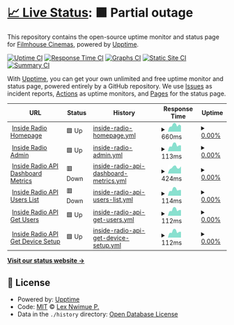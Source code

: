 # [📈 Live Status](https://lexNwimue.github.io/inside-radio-monitor): <!--live status--> **🟧 Partial outage**

This repository contains the open-source uptime monitor and status page for [Filmhouse Cinemas](<[lexnwimue.github.io](https://www.filmhouseng.com/)>), powered by [Upptime](https://github.com/upptime/upptime).

[![Uptime CI](https://github.com/lexNwimue/inside-radio-monitor/workflows/Uptime%20CI/badge.svg)](https://github.com/lexNwimue/inside-radio-monitor/actions?query=workflow%3A%22Uptime+CI%22)
[![Response Time CI](https://github.com/lexNwimue/inside-radio-monitor/workflows/Response%20Time%20CI/badge.svg)](https://github.com/lexNwimue/inside-radio-monitor/actions?query=workflow%3A%22Response+Time+CI%22)
[![Graphs CI](https://github.com/lexNwimue/inside-radio-monitor/workflows/Graphs%20CI/badge.svg)](https://github.com/lexNwimue/inside-radio-monitor/actions?query=workflow%3A%22Graphs+CI%22)
[![Static Site CI](https://github.com/lexNwimue/inside-radio-monitor/workflows/Static%20Site%20CI/badge.svg)](https://github.com/lexNwimue/inside-radio-monitor/actions?query=workflow%3A%22Static+Site+CI%22)
[![Summary CI](https://github.com/lexNwimue/inside-radio-monitor/workflows/Summary%20CI/badge.svg)](https://github.com/lexNwimue/inside-radio-monitor/actions?query=workflow%3A%22Summary+CI%22)

With [Upptime](https://upptime.js.org), you can get your own unlimited and free uptime monitor and status page, powered entirely by a GitHub repository. We use [Issues](https://github.com/lexNwimue/inside-radio-monitor/issues) as incident reports, [Actions](https://github.com/lexNwimue/inside-radio-monitor/actions) as uptime monitors, and [Pages](https://lexNwimue.github.io/inside-radio-monitor) for the status page.

<!--start: status pages-->
<!-- This summary is generated by Upptime (https://github.com/upptime/upptime) -->
<!-- Do not edit this manually, your changes will be overwritten -->
<!-- prettier-ignore -->
| URL | Status | History | Response Time | Uptime |
| --- | ------ | ------- | ------------- | ------ |
| <img alt="" src="https://icons.duckduckgo.com/ip3/insideradiong.com.ico" height="13"> [Inside Radio Homepage](https://insideradiong.com) | 🟩 Up | [inside-radio-homepage.yml](https://github.com/lexNwimue/inside-radio-monitor/commits/HEAD/history/inside-radio-homepage.yml) | <details><summary><img alt="Response time graph" src="./graphs/inside-radio-homepage/response-time-week.png" height="20"> 660ms</summary><br><a href="https://lexNwimue.github.io/inside-radio-monitor/history/inside-radio-homepage"><img alt="Response time 895" src="https://img.shields.io/endpoint?url=https%3A%2F%2Fraw.githubusercontent.com%2FlexNwimue%2Finside-radio-monitor%2FHEAD%2Fapi%2Finside-radio-homepage%2Fresponse-time.json"></a><br><a href="https://lexNwimue.github.io/inside-radio-monitor/history/inside-radio-homepage"><img alt="24-hour response time 542" src="https://img.shields.io/endpoint?url=https%3A%2F%2Fraw.githubusercontent.com%2FlexNwimue%2Finside-radio-monitor%2FHEAD%2Fapi%2Finside-radio-homepage%2Fresponse-time-day.json"></a><br><a href="https://lexNwimue.github.io/inside-radio-monitor/history/inside-radio-homepage"><img alt="7-day response time 660" src="https://img.shields.io/endpoint?url=https%3A%2F%2Fraw.githubusercontent.com%2FlexNwimue%2Finside-radio-monitor%2FHEAD%2Fapi%2Finside-radio-homepage%2Fresponse-time-week.json"></a><br><a href="https://lexNwimue.github.io/inside-radio-monitor/history/inside-radio-homepage"><img alt="30-day response time 604" src="https://img.shields.io/endpoint?url=https%3A%2F%2Fraw.githubusercontent.com%2FlexNwimue%2Finside-radio-monitor%2FHEAD%2Fapi%2Finside-radio-homepage%2Fresponse-time-month.json"></a><br><a href="https://lexNwimue.github.io/inside-radio-monitor/history/inside-radio-homepage"><img alt="1-year response time 895" src="https://img.shields.io/endpoint?url=https%3A%2F%2Fraw.githubusercontent.com%2FlexNwimue%2Finside-radio-monitor%2FHEAD%2Fapi%2Finside-radio-homepage%2Fresponse-time-year.json"></a></details> | <details><summary><a href="https://lexNwimue.github.io/inside-radio-monitor/history/inside-radio-homepage">0.00%</a></summary><a href="https://lexNwimue.github.io/inside-radio-monitor/history/inside-radio-homepage"><img alt="All-time uptime 10.14%" src="https://img.shields.io/endpoint?url=https%3A%2F%2Fraw.githubusercontent.com%2FlexNwimue%2Finside-radio-monitor%2FHEAD%2Fapi%2Finside-radio-homepage%2Fuptime.json"></a><br><a href="https://lexNwimue.github.io/inside-radio-monitor/history/inside-radio-homepage"><img alt="24-hour uptime 0.00%" src="https://img.shields.io/endpoint?url=https%3A%2F%2Fraw.githubusercontent.com%2FlexNwimue%2Finside-radio-monitor%2FHEAD%2Fapi%2Finside-radio-homepage%2Fuptime-day.json"></a><br><a href="https://lexNwimue.github.io/inside-radio-monitor/history/inside-radio-homepage"><img alt="7-day uptime 0.00%" src="https://img.shields.io/endpoint?url=https%3A%2F%2Fraw.githubusercontent.com%2FlexNwimue%2Finside-radio-monitor%2FHEAD%2Fapi%2Finside-radio-homepage%2Fuptime-week.json"></a><br><a href="https://lexNwimue.github.io/inside-radio-monitor/history/inside-radio-homepage"><img alt="30-day uptime 0.00%" src="https://img.shields.io/endpoint?url=https%3A%2F%2Fraw.githubusercontent.com%2FlexNwimue%2Finside-radio-monitor%2FHEAD%2Fapi%2Finside-radio-homepage%2Fuptime-month.json"></a><br><a href="https://lexNwimue.github.io/inside-radio-monitor/history/inside-radio-homepage"><img alt="1-year uptime 10.14%" src="https://img.shields.io/endpoint?url=https%3A%2F%2Fraw.githubusercontent.com%2FlexNwimue%2Finside-radio-monitor%2FHEAD%2Fapi%2Finside-radio-homepage%2Fuptime-year.json"></a></details>
| <img alt="" src="https://icons.duckduckgo.com/ip3/insideradiong.com.ico" height="13"> [Inside Radio Admin](https://insideradiong.com/customers) | 🟩 Up | [inside-radio-admin.yml](https://github.com/lexNwimue/inside-radio-monitor/commits/HEAD/history/inside-radio-admin.yml) | <details><summary><img alt="Response time graph" src="./graphs/inside-radio-admin/response-time-week.png" height="20"> 113ms</summary><br><a href="https://lexNwimue.github.io/inside-radio-monitor/history/inside-radio-admin"><img alt="Response time 176" src="https://img.shields.io/endpoint?url=https%3A%2F%2Fraw.githubusercontent.com%2FlexNwimue%2Finside-radio-monitor%2FHEAD%2Fapi%2Finside-radio-admin%2Fresponse-time.json"></a><br><a href="https://lexNwimue.github.io/inside-radio-monitor/history/inside-radio-admin"><img alt="24-hour response time 102" src="https://img.shields.io/endpoint?url=https%3A%2F%2Fraw.githubusercontent.com%2FlexNwimue%2Finside-radio-monitor%2FHEAD%2Fapi%2Finside-radio-admin%2Fresponse-time-day.json"></a><br><a href="https://lexNwimue.github.io/inside-radio-monitor/history/inside-radio-admin"><img alt="7-day response time 113" src="https://img.shields.io/endpoint?url=https%3A%2F%2Fraw.githubusercontent.com%2FlexNwimue%2Finside-radio-monitor%2FHEAD%2Fapi%2Finside-radio-admin%2Fresponse-time-week.json"></a><br><a href="https://lexNwimue.github.io/inside-radio-monitor/history/inside-radio-admin"><img alt="30-day response time 106" src="https://img.shields.io/endpoint?url=https%3A%2F%2Fraw.githubusercontent.com%2FlexNwimue%2Finside-radio-monitor%2FHEAD%2Fapi%2Finside-radio-admin%2Fresponse-time-month.json"></a><br><a href="https://lexNwimue.github.io/inside-radio-monitor/history/inside-radio-admin"><img alt="1-year response time 176" src="https://img.shields.io/endpoint?url=https%3A%2F%2Fraw.githubusercontent.com%2FlexNwimue%2Finside-radio-monitor%2FHEAD%2Fapi%2Finside-radio-admin%2Fresponse-time-year.json"></a></details> | <details><summary><a href="https://lexNwimue.github.io/inside-radio-monitor/history/inside-radio-admin">0.00%</a></summary><a href="https://lexNwimue.github.io/inside-radio-monitor/history/inside-radio-admin"><img alt="All-time uptime 10.14%" src="https://img.shields.io/endpoint?url=https%3A%2F%2Fraw.githubusercontent.com%2FlexNwimue%2Finside-radio-monitor%2FHEAD%2Fapi%2Finside-radio-admin%2Fuptime.json"></a><br><a href="https://lexNwimue.github.io/inside-radio-monitor/history/inside-radio-admin"><img alt="24-hour uptime 0.00%" src="https://img.shields.io/endpoint?url=https%3A%2F%2Fraw.githubusercontent.com%2FlexNwimue%2Finside-radio-monitor%2FHEAD%2Fapi%2Finside-radio-admin%2Fuptime-day.json"></a><br><a href="https://lexNwimue.github.io/inside-radio-monitor/history/inside-radio-admin"><img alt="7-day uptime 0.00%" src="https://img.shields.io/endpoint?url=https%3A%2F%2Fraw.githubusercontent.com%2FlexNwimue%2Finside-radio-monitor%2FHEAD%2Fapi%2Finside-radio-admin%2Fuptime-week.json"></a><br><a href="https://lexNwimue.github.io/inside-radio-monitor/history/inside-radio-admin"><img alt="30-day uptime 0.00%" src="https://img.shields.io/endpoint?url=https%3A%2F%2Fraw.githubusercontent.com%2FlexNwimue%2Finside-radio-monitor%2FHEAD%2Fapi%2Finside-radio-admin%2Fuptime-month.json"></a><br><a href="https://lexNwimue.github.io/inside-radio-monitor/history/inside-radio-admin"><img alt="1-year uptime 10.14%" src="https://img.shields.io/endpoint?url=https%3A%2F%2Fraw.githubusercontent.com%2FlexNwimue%2Finside-radio-monitor%2FHEAD%2Fapi%2Finside-radio-admin%2Fuptime-year.json"></a></details>
| <img alt="" src="https://icons.duckduckgo.com/ip3/api.insideradiong.com.ico" height="13"> [Inside Radio API Dashboard Metrics](https://api.insideradiong.com/overview) | 🟥 Down | [inside-radio-api-dashboard-metrics.yml](https://github.com/lexNwimue/inside-radio-monitor/commits/HEAD/history/inside-radio-api-dashboard-metrics.yml) | <details><summary><img alt="Response time graph" src="./graphs/inside-radio-api-dashboard-metrics/response-time-week.png" height="20"> 424ms</summary><br><a href="https://lexNwimue.github.io/inside-radio-monitor/history/inside-radio-api-dashboard-metrics"><img alt="Response time 431" src="https://img.shields.io/endpoint?url=https%3A%2F%2Fraw.githubusercontent.com%2FlexNwimue%2Finside-radio-monitor%2FHEAD%2Fapi%2Finside-radio-api-dashboard-metrics%2Fresponse-time.json"></a><br><a href="https://lexNwimue.github.io/inside-radio-monitor/history/inside-radio-api-dashboard-metrics"><img alt="24-hour response time 387" src="https://img.shields.io/endpoint?url=https%3A%2F%2Fraw.githubusercontent.com%2FlexNwimue%2Finside-radio-monitor%2FHEAD%2Fapi%2Finside-radio-api-dashboard-metrics%2Fresponse-time-day.json"></a><br><a href="https://lexNwimue.github.io/inside-radio-monitor/history/inside-radio-api-dashboard-metrics"><img alt="7-day response time 424" src="https://img.shields.io/endpoint?url=https%3A%2F%2Fraw.githubusercontent.com%2FlexNwimue%2Finside-radio-monitor%2FHEAD%2Fapi%2Finside-radio-api-dashboard-metrics%2Fresponse-time-week.json"></a><br><a href="https://lexNwimue.github.io/inside-radio-monitor/history/inside-radio-api-dashboard-metrics"><img alt="30-day response time 393" src="https://img.shields.io/endpoint?url=https%3A%2F%2Fraw.githubusercontent.com%2FlexNwimue%2Finside-radio-monitor%2FHEAD%2Fapi%2Finside-radio-api-dashboard-metrics%2Fresponse-time-month.json"></a><br><a href="https://lexNwimue.github.io/inside-radio-monitor/history/inside-radio-api-dashboard-metrics"><img alt="1-year response time 431" src="https://img.shields.io/endpoint?url=https%3A%2F%2Fraw.githubusercontent.com%2FlexNwimue%2Finside-radio-monitor%2FHEAD%2Fapi%2Finside-radio-api-dashboard-metrics%2Fresponse-time-year.json"></a></details> | <details><summary><a href="https://lexNwimue.github.io/inside-radio-monitor/history/inside-radio-api-dashboard-metrics">0.00%</a></summary><a href="https://lexNwimue.github.io/inside-radio-monitor/history/inside-radio-api-dashboard-metrics"><img alt="All-time uptime 0.00%" src="https://img.shields.io/endpoint?url=https%3A%2F%2Fraw.githubusercontent.com%2FlexNwimue%2Finside-radio-monitor%2FHEAD%2Fapi%2Finside-radio-api-dashboard-metrics%2Fuptime.json"></a><br><a href="https://lexNwimue.github.io/inside-radio-monitor/history/inside-radio-api-dashboard-metrics"><img alt="24-hour uptime 0.00%" src="https://img.shields.io/endpoint?url=https%3A%2F%2Fraw.githubusercontent.com%2FlexNwimue%2Finside-radio-monitor%2FHEAD%2Fapi%2Finside-radio-api-dashboard-metrics%2Fuptime-day.json"></a><br><a href="https://lexNwimue.github.io/inside-radio-monitor/history/inside-radio-api-dashboard-metrics"><img alt="7-day uptime 0.00%" src="https://img.shields.io/endpoint?url=https%3A%2F%2Fraw.githubusercontent.com%2FlexNwimue%2Finside-radio-monitor%2FHEAD%2Fapi%2Finside-radio-api-dashboard-metrics%2Fuptime-week.json"></a><br><a href="https://lexNwimue.github.io/inside-radio-monitor/history/inside-radio-api-dashboard-metrics"><img alt="30-day uptime 0.00%" src="https://img.shields.io/endpoint?url=https%3A%2F%2Fraw.githubusercontent.com%2FlexNwimue%2Finside-radio-monitor%2FHEAD%2Fapi%2Finside-radio-api-dashboard-metrics%2Fuptime-month.json"></a><br><a href="https://lexNwimue.github.io/inside-radio-monitor/history/inside-radio-api-dashboard-metrics"><img alt="1-year uptime 0.00%" src="https://img.shields.io/endpoint?url=https%3A%2F%2Fraw.githubusercontent.com%2FlexNwimue%2Finside-radio-monitor%2FHEAD%2Fapi%2Finside-radio-api-dashboard-metrics%2Fuptime-year.json"></a></details>
| <img alt="" src="https://icons.duckduckgo.com/ip3/api.insideradiong.com.ico" height="13"> [Inside Radio API Users List](https://api.insideradiong.com/users) | 🟥 Down | [inside-radio-api-users-list.yml](https://github.com/lexNwimue/inside-radio-monitor/commits/HEAD/history/inside-radio-api-users-list.yml) | <details><summary><img alt="Response time graph" src="./graphs/inside-radio-api-users-list/response-time-week.png" height="20"> 114ms</summary><br><a href="https://lexNwimue.github.io/inside-radio-monitor/history/inside-radio-api-users-list"><img alt="Response time 112" src="https://img.shields.io/endpoint?url=https%3A%2F%2Fraw.githubusercontent.com%2FlexNwimue%2Finside-radio-monitor%2FHEAD%2Fapi%2Finside-radio-api-users-list%2Fresponse-time.json"></a><br><a href="https://lexNwimue.github.io/inside-radio-monitor/history/inside-radio-api-users-list"><img alt="24-hour response time 106" src="https://img.shields.io/endpoint?url=https%3A%2F%2Fraw.githubusercontent.com%2FlexNwimue%2Finside-radio-monitor%2FHEAD%2Fapi%2Finside-radio-api-users-list%2Fresponse-time-day.json"></a><br><a href="https://lexNwimue.github.io/inside-radio-monitor/history/inside-radio-api-users-list"><img alt="7-day response time 114" src="https://img.shields.io/endpoint?url=https%3A%2F%2Fraw.githubusercontent.com%2FlexNwimue%2Finside-radio-monitor%2FHEAD%2Fapi%2Finside-radio-api-users-list%2Fresponse-time-week.json"></a><br><a href="https://lexNwimue.github.io/inside-radio-monitor/history/inside-radio-api-users-list"><img alt="30-day response time 103" src="https://img.shields.io/endpoint?url=https%3A%2F%2Fraw.githubusercontent.com%2FlexNwimue%2Finside-radio-monitor%2FHEAD%2Fapi%2Finside-radio-api-users-list%2Fresponse-time-month.json"></a><br><a href="https://lexNwimue.github.io/inside-radio-monitor/history/inside-radio-api-users-list"><img alt="1-year response time 112" src="https://img.shields.io/endpoint?url=https%3A%2F%2Fraw.githubusercontent.com%2FlexNwimue%2Finside-radio-monitor%2FHEAD%2Fapi%2Finside-radio-api-users-list%2Fresponse-time-year.json"></a></details> | <details><summary><a href="https://lexNwimue.github.io/inside-radio-monitor/history/inside-radio-api-users-list">0.00%</a></summary><a href="https://lexNwimue.github.io/inside-radio-monitor/history/inside-radio-api-users-list"><img alt="All-time uptime 0.00%" src="https://img.shields.io/endpoint?url=https%3A%2F%2Fraw.githubusercontent.com%2FlexNwimue%2Finside-radio-monitor%2FHEAD%2Fapi%2Finside-radio-api-users-list%2Fuptime.json"></a><br><a href="https://lexNwimue.github.io/inside-radio-monitor/history/inside-radio-api-users-list"><img alt="24-hour uptime 0.00%" src="https://img.shields.io/endpoint?url=https%3A%2F%2Fraw.githubusercontent.com%2FlexNwimue%2Finside-radio-monitor%2FHEAD%2Fapi%2Finside-radio-api-users-list%2Fuptime-day.json"></a><br><a href="https://lexNwimue.github.io/inside-radio-monitor/history/inside-radio-api-users-list"><img alt="7-day uptime 0.00%" src="https://img.shields.io/endpoint?url=https%3A%2F%2Fraw.githubusercontent.com%2FlexNwimue%2Finside-radio-monitor%2FHEAD%2Fapi%2Finside-radio-api-users-list%2Fuptime-week.json"></a><br><a href="https://lexNwimue.github.io/inside-radio-monitor/history/inside-radio-api-users-list"><img alt="30-day uptime 0.00%" src="https://img.shields.io/endpoint?url=https%3A%2F%2Fraw.githubusercontent.com%2FlexNwimue%2Finside-radio-monitor%2FHEAD%2Fapi%2Finside-radio-api-users-list%2Fuptime-month.json"></a><br><a href="https://lexNwimue.github.io/inside-radio-monitor/history/inside-radio-api-users-list"><img alt="1-year uptime 0.00%" src="https://img.shields.io/endpoint?url=https%3A%2F%2Fraw.githubusercontent.com%2FlexNwimue%2Finside-radio-monitor%2FHEAD%2Fapi%2Finside-radio-api-users-list%2Fuptime-year.json"></a></details>
| <img alt="" src="https://icons.duckduckgo.com/ip3/api.insideradiong.com.ico" height="13"> [Inside Radio API Get Users](https://api.insideradiong.com/users) | 🟩 Up | [inside-radio-api-get-users.yml](https://github.com/lexNwimue/inside-radio-monitor/commits/HEAD/history/inside-radio-api-get-users.yml) | <details><summary><img alt="Response time graph" src="./graphs/inside-radio-api-get-users/response-time-week.png" height="20"> 112ms</summary><br><a href="https://lexNwimue.github.io/inside-radio-monitor/history/inside-radio-api-get-users"><img alt="Response time 110" src="https://img.shields.io/endpoint?url=https%3A%2F%2Fraw.githubusercontent.com%2FlexNwimue%2Finside-radio-monitor%2FHEAD%2Fapi%2Finside-radio-api-get-users%2Fresponse-time.json"></a><br><a href="https://lexNwimue.github.io/inside-radio-monitor/history/inside-radio-api-get-users"><img alt="24-hour response time 106" src="https://img.shields.io/endpoint?url=https%3A%2F%2Fraw.githubusercontent.com%2FlexNwimue%2Finside-radio-monitor%2FHEAD%2Fapi%2Finside-radio-api-get-users%2Fresponse-time-day.json"></a><br><a href="https://lexNwimue.github.io/inside-radio-monitor/history/inside-radio-api-get-users"><img alt="7-day response time 112" src="https://img.shields.io/endpoint?url=https%3A%2F%2Fraw.githubusercontent.com%2FlexNwimue%2Finside-radio-monitor%2FHEAD%2Fapi%2Finside-radio-api-get-users%2Fresponse-time-week.json"></a><br><a href="https://lexNwimue.github.io/inside-radio-monitor/history/inside-radio-api-get-users"><img alt="30-day response time 101" src="https://img.shields.io/endpoint?url=https%3A%2F%2Fraw.githubusercontent.com%2FlexNwimue%2Finside-radio-monitor%2FHEAD%2Fapi%2Finside-radio-api-get-users%2Fresponse-time-month.json"></a><br><a href="https://lexNwimue.github.io/inside-radio-monitor/history/inside-radio-api-get-users"><img alt="1-year response time 110" src="https://img.shields.io/endpoint?url=https%3A%2F%2Fraw.githubusercontent.com%2FlexNwimue%2Finside-radio-monitor%2FHEAD%2Fapi%2Finside-radio-api-get-users%2Fresponse-time-year.json"></a></details> | <details><summary><a href="https://lexNwimue.github.io/inside-radio-monitor/history/inside-radio-api-get-users">0.00%</a></summary><a href="https://lexNwimue.github.io/inside-radio-monitor/history/inside-radio-api-get-users"><img alt="All-time uptime 10.14%" src="https://img.shields.io/endpoint?url=https%3A%2F%2Fraw.githubusercontent.com%2FlexNwimue%2Finside-radio-monitor%2FHEAD%2Fapi%2Finside-radio-api-get-users%2Fuptime.json"></a><br><a href="https://lexNwimue.github.io/inside-radio-monitor/history/inside-radio-api-get-users"><img alt="24-hour uptime 0.00%" src="https://img.shields.io/endpoint?url=https%3A%2F%2Fraw.githubusercontent.com%2FlexNwimue%2Finside-radio-monitor%2FHEAD%2Fapi%2Finside-radio-api-get-users%2Fuptime-day.json"></a><br><a href="https://lexNwimue.github.io/inside-radio-monitor/history/inside-radio-api-get-users"><img alt="7-day uptime 0.00%" src="https://img.shields.io/endpoint?url=https%3A%2F%2Fraw.githubusercontent.com%2FlexNwimue%2Finside-radio-monitor%2FHEAD%2Fapi%2Finside-radio-api-get-users%2Fuptime-week.json"></a><br><a href="https://lexNwimue.github.io/inside-radio-monitor/history/inside-radio-api-get-users"><img alt="30-day uptime 0.00%" src="https://img.shields.io/endpoint?url=https%3A%2F%2Fraw.githubusercontent.com%2FlexNwimue%2Finside-radio-monitor%2FHEAD%2Fapi%2Finside-radio-api-get-users%2Fuptime-month.json"></a><br><a href="https://lexNwimue.github.io/inside-radio-monitor/history/inside-radio-api-get-users"><img alt="1-year uptime 10.14%" src="https://img.shields.io/endpoint?url=https%3A%2F%2Fraw.githubusercontent.com%2FlexNwimue%2Finside-radio-monitor%2FHEAD%2Fapi%2Finside-radio-api-get-users%2Fuptime-year.json"></a></details>
| <img alt="" src="https://icons.duckduckgo.com/ip3/api.insideradiong.com.ico" height="13"> [Inside Radio API Get Device Setup](https://api.insideradiong.com/setup) | 🟩 Up | [inside-radio-api-get-device-setup.yml](https://github.com/lexNwimue/inside-radio-monitor/commits/HEAD/history/inside-radio-api-get-device-setup.yml) | <details><summary><img alt="Response time graph" src="./graphs/inside-radio-api-get-device-setup/response-time-week.png" height="20"> 112ms</summary><br><a href="https://lexNwimue.github.io/inside-radio-monitor/history/inside-radio-api-get-device-setup"><img alt="Response time 111" src="https://img.shields.io/endpoint?url=https%3A%2F%2Fraw.githubusercontent.com%2FlexNwimue%2Finside-radio-monitor%2FHEAD%2Fapi%2Finside-radio-api-get-device-setup%2Fresponse-time.json"></a><br><a href="https://lexNwimue.github.io/inside-radio-monitor/history/inside-radio-api-get-device-setup"><img alt="24-hour response time 106" src="https://img.shields.io/endpoint?url=https%3A%2F%2Fraw.githubusercontent.com%2FlexNwimue%2Finside-radio-monitor%2FHEAD%2Fapi%2Finside-radio-api-get-device-setup%2Fresponse-time-day.json"></a><br><a href="https://lexNwimue.github.io/inside-radio-monitor/history/inside-radio-api-get-device-setup"><img alt="7-day response time 112" src="https://img.shields.io/endpoint?url=https%3A%2F%2Fraw.githubusercontent.com%2FlexNwimue%2Finside-radio-monitor%2FHEAD%2Fapi%2Finside-radio-api-get-device-setup%2Fresponse-time-week.json"></a><br><a href="https://lexNwimue.github.io/inside-radio-monitor/history/inside-radio-api-get-device-setup"><img alt="30-day response time 101" src="https://img.shields.io/endpoint?url=https%3A%2F%2Fraw.githubusercontent.com%2FlexNwimue%2Finside-radio-monitor%2FHEAD%2Fapi%2Finside-radio-api-get-device-setup%2Fresponse-time-month.json"></a><br><a href="https://lexNwimue.github.io/inside-radio-monitor/history/inside-radio-api-get-device-setup"><img alt="1-year response time 111" src="https://img.shields.io/endpoint?url=https%3A%2F%2Fraw.githubusercontent.com%2FlexNwimue%2Finside-radio-monitor%2FHEAD%2Fapi%2Finside-radio-api-get-device-setup%2Fresponse-time-year.json"></a></details> | <details><summary><a href="https://lexNwimue.github.io/inside-radio-monitor/history/inside-radio-api-get-device-setup">0.00%</a></summary><a href="https://lexNwimue.github.io/inside-radio-monitor/history/inside-radio-api-get-device-setup"><img alt="All-time uptime 10.14%" src="https://img.shields.io/endpoint?url=https%3A%2F%2Fraw.githubusercontent.com%2FlexNwimue%2Finside-radio-monitor%2FHEAD%2Fapi%2Finside-radio-api-get-device-setup%2Fuptime.json"></a><br><a href="https://lexNwimue.github.io/inside-radio-monitor/history/inside-radio-api-get-device-setup"><img alt="24-hour uptime 0.00%" src="https://img.shields.io/endpoint?url=https%3A%2F%2Fraw.githubusercontent.com%2FlexNwimue%2Finside-radio-monitor%2FHEAD%2Fapi%2Finside-radio-api-get-device-setup%2Fuptime-day.json"></a><br><a href="https://lexNwimue.github.io/inside-radio-monitor/history/inside-radio-api-get-device-setup"><img alt="7-day uptime 0.00%" src="https://img.shields.io/endpoint?url=https%3A%2F%2Fraw.githubusercontent.com%2FlexNwimue%2Finside-radio-monitor%2FHEAD%2Fapi%2Finside-radio-api-get-device-setup%2Fuptime-week.json"></a><br><a href="https://lexNwimue.github.io/inside-radio-monitor/history/inside-radio-api-get-device-setup"><img alt="30-day uptime 0.00%" src="https://img.shields.io/endpoint?url=https%3A%2F%2Fraw.githubusercontent.com%2FlexNwimue%2Finside-radio-monitor%2FHEAD%2Fapi%2Finside-radio-api-get-device-setup%2Fuptime-month.json"></a><br><a href="https://lexNwimue.github.io/inside-radio-monitor/history/inside-radio-api-get-device-setup"><img alt="1-year uptime 10.14%" src="https://img.shields.io/endpoint?url=https%3A%2F%2Fraw.githubusercontent.com%2FlexNwimue%2Finside-radio-monitor%2FHEAD%2Fapi%2Finside-radio-api-get-device-setup%2Fuptime-year.json"></a></details>

<!--end: status pages-->

[**Visit our status website →**](https://lexNwimue.github.io/inside-radio-monitor)

## 📄 License

- Powered by: [Upptime](https://github.com/upptime/upptime)
- Code: [MIT](./LICENSE) © [Lex Nwimue P.](lexnwimue.github.io)
- Data in the `./history` directory: [Open Database License](https://opendatacommons.org/licenses/odbl/1-0/)
